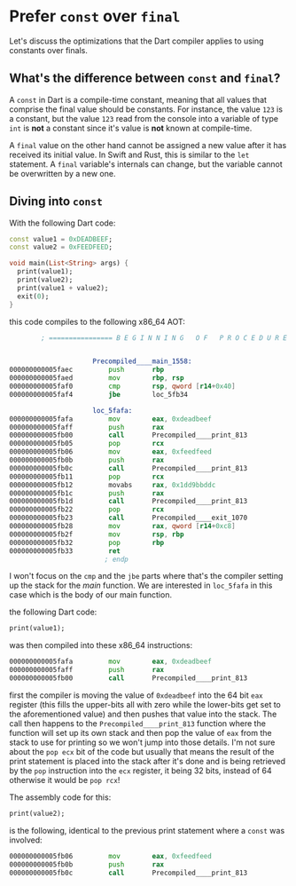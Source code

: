 # Prefer `const` over `final`

Let's discuss the optimizations that the Dart compiler applies to using constants over finals.

## What's the difference between `const` and `final`?

A `const` in Dart is a compile-time constant, meaning that all values that comprise the final value should be constants. For instance, the value `123` is a constant, but the value `123` read from the console into a variable of type `int` is **not** a constant since it's value is **not** known at compile-time.

A `final` value on the other hand cannot be assigned a new value after it has received its initial value. In Swift and Rust, this is similar to the `let` statement. A `final` variable's internals can change, but the variable cannot be overwritten by a new one.

## Diving into `const`

With the following Dart code:

```dart
const value1 = 0xDEADBEEF;
const value2 = 0xFEEDFEED;

void main(List<String> args) {
  print(value1);
  print(value2);
  print(value1 + value2);
  exit(0);
}
```

this code compiles to the following x86_64 AOT:

```asm
        ; ================ B E G I N N I N G   O F   P R O C E D U R E ================


                     Precompiled____main_1558:
000000000005faec         push       rbp                                         ; CODE XREF=Precompiled____main_main_1559+17
000000000005faed         mov        rbp, rsp
000000000005faf0         cmp        rsp, qword [r14+0x40]
000000000005faf4         jbe        loc_5fb34

                     loc_5fafa:
000000000005fafa         mov        eax, 0xdeadbeef                             ; CODE XREF=Precompiled____main_1558+79
000000000005faff         push       rax
000000000005fb00         call       Precompiled____print_813                    ; Precompiled____print_813
000000000005fb05         pop        rcx
000000000005fb06         mov        eax, 0xfeedfeed
000000000005fb0b         push       rax
000000000005fb0c         call       Precompiled____print_813                    ; Precompiled____print_813
000000000005fb11         pop        rcx
000000000005fb12         movabs     rax, 0x1dd9bbddc
000000000005fb1c         push       rax
000000000005fb1d         call       Precompiled____print_813                    ; Precompiled____print_813
000000000005fb22         pop        rcx
000000000005fb23         call       Precompiled____exit_1070                    ; Precompiled____exit_1070
000000000005fb28         mov        rax, qword [r14+0xc8]
000000000005fb2f         mov        rsp, rbp
000000000005fb32         pop        rbp
000000000005fb33         ret
                        ; endp
```

I won't focus on the `cmp` and the `jbe` parts where that's the compiler setting up the stack for the *main* function. We are interested in `loc_5fafa` in this case which is the body of our main function.

the following Dart code:

```dart
print(value1);
```

was then compiled into these x86_64 instructions:

```asm
000000000005fafa         mov        eax, 0xdeadbeef                             ; CODE XREF=Precompiled____main_1558+79
000000000005faff         push       rax
000000000005fb00         call       Precompiled____print_813                    ; Precompiled____print_813
```

first the compiler is moving the value of `0xdeadbeef` into the 64 bit `eax` register (this fills the upper-bits all with zero while the lower-bits get set to the aforementioned value) and then pushes that value into the stack. The call then happens to the `Precompiled____print_813` function where the function will set up its own stack and then pop the value of `eax` from the stack to use for printing so we won't jump into those details. I'm not sure about the `pop ecx` bit of the code but usually that means the result of the print statement is placed into the stack after it's done and is being retrieved by the `pop` instruction into the `ecx` register, it being 32 bits, instead of 64 otherwise it would be `pop rcx`!

The assembly code for this:

```dart
print(value2);
```

is the following, identical to the previous print statement where a `const` was involved:

```asm
000000000005fb06         mov        eax, 0xfeedfeed
000000000005fb0b         push       rax
000000000005fb0c         call       Precompiled____print_813                    ; Precompiled____print_813
```
